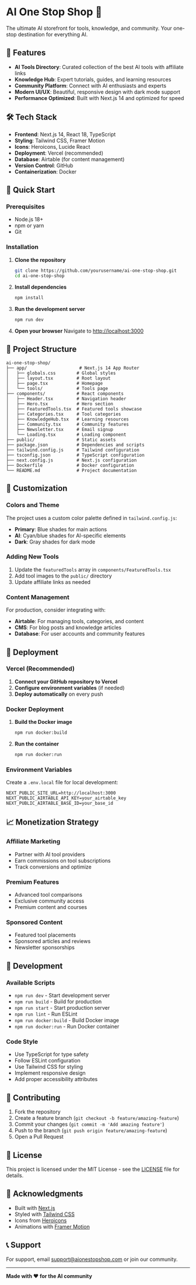 # AI One Stop Shop 🚀

The ultimate AI storefront for tools, knowledge, and community. Your one-stop destination for everything AI.

## 🌟 Features

- **AI Tools Directory**: Curated collection of the best AI tools with affiliate links
- **Knowledge Hub**: Expert tutorials, guides, and learning resources
- **Community Platform**: Connect with AI enthusiasts and experts
- **Modern UI/UX**: Beautiful, responsive design with dark mode support
- **Performance Optimized**: Built with Next.js 14 and optimized for speed

## 🛠️ Tech Stack

- **Frontend**: Next.js 14, React 18, TypeScript
- **Styling**: Tailwind CSS, Framer Motion
- **Icons**: Heroicons, Lucide React
- **Deployment**: Vercel (recommended)
- **Database**: Airtable (for content management)
- **Version Control**: GitHub
- **Containerization**: Docker

## 🚀 Quick Start

### Prerequisites

- Node.js 18+ 
- npm or yarn
- Git

### Installation

1. **Clone the repository**
   ```bash
   git clone https://github.com/yourusername/ai-one-stop-shop.git
   cd ai-one-stop-shop
   ```

2. **Install dependencies**
   ```bash
   npm install
   ```

3. **Run the development server**
   ```bash
   npm run dev
   ```

4. **Open your browser**
   Navigate to [http://localhost:3000](http://localhost:3000)

## 📁 Project Structure

```
ai-one-stop-shop/
├── app/                    # Next.js 14 App Router
│   ├── globals.css        # Global styles
│   ├── layout.tsx         # Root layout
│   ├── page.tsx           # Homepage
│   └── tools/             # Tools page
├── components/            # React components
│   ├── Header.tsx         # Navigation header
│   ├── Hero.tsx           # Hero section
│   ├── FeaturedTools.tsx  # Featured tools showcase
│   ├── Categories.tsx     # Tool categories
│   ├── KnowledgeHub.tsx   # Learning resources
│   ├── Community.tsx      # Community features
│   ├── Newsletter.tsx     # Email signup
│   └── Loading.tsx        # Loading component
├── public/                # Static assets
├── package.json           # Dependencies and scripts
├── tailwind.config.js     # Tailwind configuration
├── tsconfig.json          # TypeScript configuration
├── next.config.js         # Next.js configuration
├── Dockerfile             # Docker configuration
└── README.md              # Project documentation
```

## 🎨 Customization

### Colors and Theme

The project uses a custom color palette defined in `tailwind.config.js`:

- **Primary**: Blue shades for main actions
- **AI**: Cyan/blue shades for AI-specific elements
- **Dark**: Gray shades for dark mode

### Adding New Tools

1. Update the `featuredTools` array in `components/FeaturedTools.tsx`
2. Add tool images to the `public/` directory
3. Update affiliate links as needed

### Content Management

For production, consider integrating with:
- **Airtable**: For managing tools, categories, and content
- **CMS**: For blog posts and knowledge articles
- **Database**: For user accounts and community features

## 🚀 Deployment

### Vercel (Recommended)

1. **Connect your GitHub repository to Vercel**
2. **Configure environment variables** (if needed)
3. **Deploy automatically** on every push

### Docker Deployment

1. **Build the Docker image**
   ```bash
   npm run docker:build
   ```

2. **Run the container**
   ```bash
   npm run docker:run
   ```

### Environment Variables

Create a `.env.local` file for local development:

```env
NEXT_PUBLIC_SITE_URL=http://localhost:3000
NEXT_PUBLIC_AIRTABLE_API_KEY=your_airtable_key
NEXT_PUBLIC_AIRTABLE_BASE_ID=your_base_id
```

## 📈 Monetization Strategy

### Affiliate Marketing
- Partner with AI tool providers
- Earn commissions on tool subscriptions
- Track conversions and optimize

### Premium Features
- Advanced tool comparisons
- Exclusive community access
- Premium content and courses

### Sponsored Content
- Featured tool placements
- Sponsored articles and reviews
- Newsletter sponsorships

## 🔧 Development

### Available Scripts

- `npm run dev` - Start development server
- `npm run build` - Build for production
- `npm run start` - Start production server
- `npm run lint` - Run ESLint
- `npm run docker:build` - Build Docker image
- `npm run docker:run` - Run Docker container

### Code Style

- Use TypeScript for type safety
- Follow ESLint configuration
- Use Tailwind CSS for styling
- Implement responsive design
- Add proper accessibility attributes

## 🤝 Contributing

1. Fork the repository
2. Create a feature branch (`git checkout -b feature/amazing-feature`)
3. Commit your changes (`git commit -m 'Add amazing feature'`)
4. Push to the branch (`git push origin feature/amazing-feature`)
5. Open a Pull Request

## 📄 License

This project is licensed under the MIT License - see the [LICENSE](LICENSE) file for details.

## 🙏 Acknowledgments

- Built with [Next.js](https://nextjs.org/)
- Styled with [Tailwind CSS](https://tailwindcss.com/)
- Icons from [Heroicons](https://heroicons.com/)
- Animations with [Framer Motion](https://www.framer.com/motion/)

## 📞 Support

For support, email support@aionestopshop.com or join our community.

---

**Made with ❤️ for the AI community**
